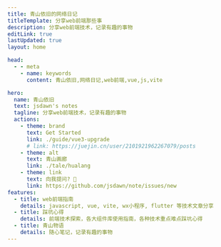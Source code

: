 ```yaml
---
title: 青山依旧的网络日记
titleTemplate: 分享web前端那些事
description: 分享web前端技术，记录有趣的事物
editLink: true
lastUpdated: true
layout: home

head:
  - - meta
    - name: keywords
      content: 青山依旧,网络日记,web前端,vue,js,vite

hero:
  name: 青山依旧
  text: jsdawn's notes
  tagline: 分享web前端技术，记录有趣的事物
  actions:
    - theme: brand
      text: Get Started
      link: ./guide/vue3-upgrade
      # link: https://juejin.cn/user/2101921962267079/posts
    - theme: alt
      text: 青山画廊
      link: ./tale/hualang
    - theme: link
      text: 向我提问? 📝
      link: https://github.com/jsdawn/note/issues/new
features:
  - title: web前端指南
    details: javascript, vue, vite, wx小程序, flutter 等技术文章分享
  - title: 踩坑心得
    details: 前端技术探索，各大组件库使用指南，各种技术重点难点踩坑心得
  - title: 青山物语
    details: 随心笔记，记录有趣的事物
---
```


<script setup>
import PayQrcode from './widgets/PayQrcode.vue';
</script>

<PayQrcode />
